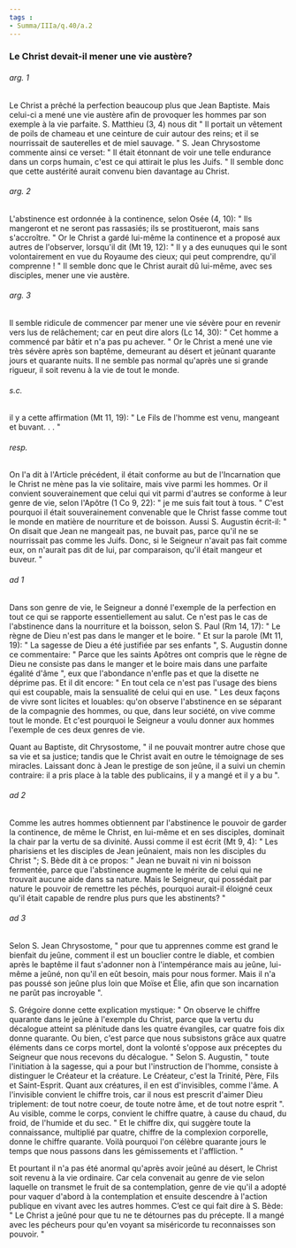 ```yaml
---
tags : 
- Summa/IIIa/q.40/a.2
---
```


### Le Christ devait-il mener une vie austère?

###### arg. 1
Le Christ a prêché la perfection beaucoup plus que Jean Baptiste. Mais celui-ci a mené une vie austère afin de provoquer les hommes par son exemple à la vie parfaite. S. Matthieu (3, 4) nous dit " Il portait un vêtement de poils de chameau et une ceinture de cuir autour des reins; et il se nourrissait de sauterelles et de miel sauvage. " S. Jean Chrysostome commente ainsi ce verset: " Il était étonnant de voir une telle endurance dans un corps humain, c'est ce qui attirait le plus les Juifs. " Il semble donc que cette austérité aurait convenu bien davantage au Christ. 

###### arg. 2
L'abstinence est ordonnée à la continence, selon Osée (4, 10): " Ils mangeront et ne seront pas rassasiés; ils se prostitueront, mais sans s'accroître. " Or le Christ a gardé lui-même la continence et a proposé aux autres de l'observer, lorsqu'il dit (Mt 19, 12): " Il y a des eunuques qui le sont volontairement en vue du Royaume des cieux; qui peut comprendre, qu'il comprenne ! " Il semble donc que le Christ aurait dû lui-même, avec ses disciples, mener une vie austère. 

###### arg. 3
Il semble ridicule de commencer par mener une vie sévère pour en revenir vers lus de relâchement; car en peut dire alors (Lc 14, 30): " Cet homme a commencé par bâtir et n'a pas pu achever. " Or le Christ a mené une vie très sévère après son baptême, demeurant au désert et jeûnant quarante jours et quarante nuits. Il ne semble pas normal qu'après une si grande rigueur, il soit revenu à la vie de tout le monde. 

###### s.c.
il y a cette affirmation (Mt 11, 19): " Le Fils de l'homme est venu, mangeant et buvant. . . " 

###### resp.
On l'a dit à l'Article précédent, il était conforme au but de l'Incarnation que le Christ ne mène pas la vie solitaire, mais vive parmi les hommes. Or il convient souverainement que celui qui vit parmi d'autres se conforme à leur genre de vie, selon l'Apôtre (1 Co 9, 22): " je me suis fait tout à tous. " C'est pourquoi il était souverainement convenable que le Christ fasse comme tout le monde en matière de nourriture et de boisson. Aussi S. Augustin écrit-il: " On disait que Jean ne mangeait pas, ne buvait pas, parce qu'il ne se nourrissait pas comme les Juifs. Donc, si le Seigneur n'avait pas fait comme eux, on n'aurait pas dit de lui, par comparaison, qu'il était mangeur et buveur. " 

###### ad 1
Dans son genre de vie, le Seigneur a donné l'exemple de la perfection en tout ce qui se rapporte essentiellement au salut. Ce n'est pas le cas de l'abstinence dans la nourriture et la boisson, selon S. Paul (Rm 14, 17): " Le règne de Dieu n'est pas dans le manger et le boire. " Et sur la parole (Mt 11, 19): " La sagesse de Dieu a été justifiée par ses enfants ", S. Augustin donne ce commentaire: " Parce que les saints Apôtres ont compris que le règne de Dieu ne consiste pas dans le manger et le boire mais dans une parfaite égalité d'âme ", eux que l'abondance n'enfle pas et que la disette ne déprime pas. Et il dit encore: " En tout cela ce n'est pas l'usage des biens qui est coupable, mais la sensualité de celui qui en use. " Les deux façons de vivre sont licites et louables: qu'on observe l'abstinence en se séparant de la compagnie des hommes, ou que, dans leur société, on vive comme tout le monde. Et c'est pourquoi le Seigneur a voulu donner aux hommes l'exemple de ces deux genres de vie. 

Quant au Baptiste, dit Chrysostome, " il ne pouvait montrer autre chose que sa vie et sa justice; tandis que le Christ avait en outre le témoignage de ses miracles. Laissant donc à Jean le prestige de son jeûne, il a suivi un chemin contraire: il a pris place à la table des publicains, il y a mangé et il y a bu ". 

###### ad 2
Comme les autres hommes obtiennent par l'abstinence le pouvoir de garder la continence, de même le Christ, en lui-même et en ses disciples, dominait la chair par la vertu de sa divinité. Aussi comme il est écrit (Mt 9, 4): " Les pharisiens et les disciples de Jean jeûnaient, mais non les disciples du Christ "; S. Bède dit à ce propos: " Jean ne buvait ni vin ni boisson fermentée, parce que l'abstinence augmente le mérite de celui qui ne trouvait aucune aide dans sa nature. Mais le Seigneur, qui possédait par nature le pouvoir de remettre les péchés, pourquoi aurait-il éloigné ceux qu'il était capable de rendre plus purs que les abstinents? " 

###### ad 3
Selon S. Jean Chrysostome, " pour que tu apprennes comme est grand le bienfait du jeûne, comment il est un bouclier contre le diable, et combien après le baptême il faut s'adonner non à l'intempérance mais au jeûne, lui-même a jeûné, non qu'il en eût besoin, mais pour nous former. Mais il n'a pas poussé son jeûne plus loin que Moïse et Élie, afin que son incarnation ne parût pas incroyable ". 

S. Grégoire donne cette explication mystique: " On observe le chiffre quarante dans le jeûne à l'exemple du Christ, parce que la vertu du décalogue atteint sa plénitude dans les quatre évangiles, car quatre fois dix donne quarante. Ou bien, c'est parce que nous subsistons grâce aux quatre éléments dans ce corps mortel, dont la volonté s'oppose aux préceptes du Seigneur que nous recevons du décalogue. " Selon S. Augustin, " toute l'initiation à la sagesse, qui a pour but l'instruction de l'homme, consiste à distinguer le Créateur et la créature. Le Créateur, c'est la Trinité, Père, Fils et Saint-Esprit. Quant aux créatures, il en est d'invisibles, comme l'âme. A l'invisible convient le chiffre trois, car il nous est prescrit d'aimer Dieu triplement: de tout notre coeur, de toute notre âme, et de tout notre esprit ". Au visible, comme le corps, convient le chiffre quatre, à cause du chaud, du froid, de l'humide et du sec. " Et le chiffre dix, qui suggère toute la connaissance, multiplié par quatre, chiffre de la complexion corporelle, donne le chiffre quarante. Voilà pourquoi l'on célèbre quarante jours le temps que nous passons dans les gémissements et l'affliction. " 

Et pourtant il n'a pas été anormal qu'après avoir jeûné au désert, le Christ soit revenu à la vie ordinaire. Car cela convenait au genre de vie selon laquelle on transmet le fruit de sa contemplation, genre de vie qu'il a adopté pour vaquer d'abord à la contemplation et ensuite descendre à l'action publique en vivant avec les autres hommes. C’est ce qui fait dire à S. Bède: " Le Christ a jeûné pour que tu ne te détournes pas du précepte. Il a mangé avec les pécheurs pour qu'en voyant sa miséricorde tu reconnaisses son pouvoir. " 

